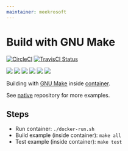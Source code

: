 ```yaml
---
maintainer: meekrosoft
---
```


# Build with GNU Make

[![CircleCI](https://circleci.com/gh/Praqma/native-example-make.png?style=shield&circle-token=df3dc5f6efbc2a267f7805f05a5e91d2878be9fd)](https://circleci.com/gh/Praqma/native-example-make)
[![TravisCI Status](https://travis-ci.org/Praqma/native-example-make.svg?branch=master)](https://travis-ci.org/Praqma/native-example-make)

![](https://img.shields.io/github/stars/praqma/native-example-make.svg)
![](https://img.shields.io/github/forks/praqma/native-example-make.svg)
![](https://img.shields.io/github/watchers/praqma/native-example-make.svg)
![](https://img.shields.io/github/tag/praqma/native-example-make.svg)
![](https://img.shields.io/github/release/praqma/native-example-make.svg)
![](https://img.shields.io/github/issues/praqma/native-example-make.svg)

Building with [GNU Make](https://www.gnu.org/software/make/) inside [container](https://hub.docker.com/r/praqma/native-make/).

See [native](https://github.com/Praqma/native) repository for more examples.

## Steps

* Run container: `./docker-run.sh`
* Build example (inside container): `make all`
* Test example (inside container): `make test`
